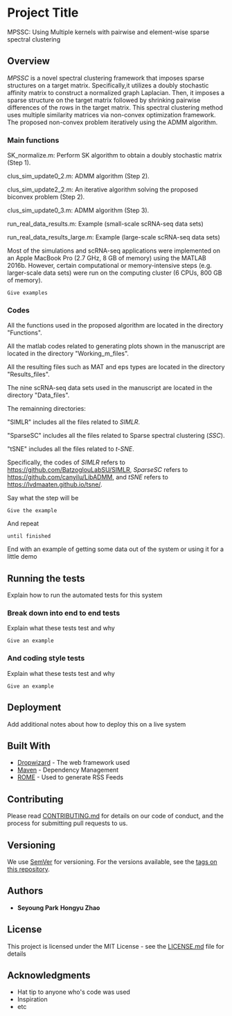 # Project Title

MPSSC: Using Multiple kernels with pairwise and element-wise sparse spectral clustering  

## Overview

*MPSSC* is a novel spectral clustering framework that imposes sparse structures on a target matrix. Specifically,it utilizes a doubly stochastic affinity matrix to construct a normalized graph Laplacian. Then, it imposes a sparse structure on the target matrix followed by shrinking pairwise differences of the rows in the target matrix. This spectral clustering method uses multiple similarity matrices via non-convex optimization framework. The proposed non-convex problem iteratively using the ADMM algorithm.

### Main functions

SK_normalize.m: Perform SK algorithm to obtain a doubly stochastic matrix (Step 1).

clus_sim_update0_2.m: ADMM algorithm (Step 2).

clus_sim_update2_2.m: An iterative algorithm solving the proposed biconvex problem (Step 2).

clus_sim_update0_3.m: ADMM algorithm (Step 3).

run_real_data_results.m: Example (small-scale scRNA-seq data sets)

run_real_data_results_large.m: Example (large-scale scRNA-seq data sets)


Most of the simulations and scRNA-seq applications were implemented on an Apple MacBook Pro (2.7 GHz, 8 GB of memory) using the MATLAB 2016b. However, certain computational or memory-intensive steps (e.g. larger-scale data sets) were run on the computing cluster (6 CPUs, 800 GB of memory).




```
Give examples
```

### Codes

All the functions used in the proposed algorithm are located in the directory "Functions".

All the matlab codes related to generating plots shown in the manuscript are located in the directory "Working_m_files".

All the resulting files such as MAT and eps types are located in the directory "Results_files".

The nine scRNA-seq data sets used in the manuscript are located in the directory "Data_files".



The remainning directories:

"SIMLR" includes all the files related to *SIMLR*.

"SparseSC"  includes all the files related to Sparse spectral clustering (*SSC*).

"tSNE"  includes all the files related to *t-SNE*.

Specifically, the codes of *SIMLR* refers to https://github.com/BatzoglouLabSU/SIMLR, *SparseSC* refers to https://github.com/canyilu/LibADMM, and *tSNE* refers to https://lvdmaaten.github.io/tsne/.





Say what the step will be

```
Give the example
```

And repeat

```
until finished
```

End with an example of getting some data out of the system or using it for a little demo

## Running the tests

Explain how to run the automated tests for this system

### Break down into end to end tests

Explain what these tests test and why

```
Give an example
```

### And coding style tests

Explain what these tests test and why

```
Give an example
```

## Deployment

Add additional notes about how to deploy this on a live system

## Built With

* [Dropwizard](http://www.dropwizard.io/1.0.2/docs/) - The web framework used
* [Maven](https://maven.apache.org/) - Dependency Management
* [ROME](https://rometools.github.io/rome/) - Used to generate RSS Feeds

## Contributing

Please read [CONTRIBUTING.md](https://gist.github.com/PurpleBooth/b24679402957c63ec426) for details on our code of conduct, and the process for submitting pull requests to us.

## Versioning

We use [SemVer](http://semver.org/) for versioning. For the versions available, see the [tags on this repository](https://github.com/your/project/tags). 

## Authors

* **Seyoung Park**    **Hongyu Zhao**

## License

This project is licensed under the MIT License - see the [LICENSE.md](LICENSE.md) file for details

## Acknowledgments

* Hat tip to anyone who's code was used
* Inspiration
* etc

